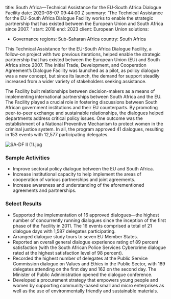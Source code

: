 
title: South Africa—Technical Assistance for the EU-South Africa Dialogue Facility
date: 2020-08-07 09:44:00 Z
summary: 'The Technical Assistance for the EU-South Africa Dialogue Facility works
  to enable the strategic partnership that has existed between the European Union
  and South Africa since 2007. '
start: 2016
end: 2023
client: European Union
solutions:
- Governance
regions: Sub-Saharan Africa
country: South Africa


This Technical Assistance for the EU-South Africa Dialogue Facility, a follow-on project with two previous iterations, helped enable the strategic partnership that has existed between the European Union (EU) and South Africa since 2007. The initial Trade, Development, and Cooperation Agreement’s Dialogue Facility was launched as a pilot, as policy dialogue was a new concept, but since its launch, the demand for support steadily increased from a wider variety of stakeholders seeking assistance.

The Facility built relationships between decision-makers as a means of implementing international partnerships between South Africa and the EU. The Facility played a crucial role in fostering discussions between South African government institutions and their EU counterparts. By promoting peer-to-peer exchange and sustainable relationships, the dialogues helped departments address critical policy issues. One outcome was the establishment of a National Preventive Mechanism to protect women in the criminal justice system. In all, the program approved 41 dialogues, resulting in 153 events with 12,577 participating delegates.

![SA-DF II  (1).jpg](/uploads/SA-DF%20II%20%20(1).jpg)

### Sample Activities

* Improve sectoral policy dialogue between the EU and South Africa.
* Increase institutional capacity to help implement the areas of cooperation of various partnerships and joint agreements.
* Increase awareness and understanding of the aforementioned agreements and partnerships.

### Select Results

* Supported the implementation of 16 approved dialogues—the highest number of concurrently running dialogues since the inception of the first phase of the Facility in 2011. The 16 events comprised a total of 21 dialogue days with 1,587 delegates participating.
* Arranged dialogue study tours to seven EU Member States.
* Reported an overall general dialogue experience rating of 89 percent satisfaction (with the South African Police Services Cybercrime dialogue rated at the highest satisfaction level of 98 percent).
* Recorded the highest number of delegates at the Public Service Commission dialogue on Values and Ethics in the Public Sector, with 189 delegates attending on the first day and 162 on the second day. The Minister of Public Administration opened the dialogue conference.
* Developed a procurement strategy that empowers young people and women by supporting community-based small and micro enterprises as well as the use of environmentally friendly and sustainable materials.
